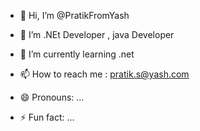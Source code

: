 - 👋 Hi, I’m @PratikFromYash
- 👀 I’m .NEt Developer , java Developer
- 🌱 I’m currently learning .net 

- 📫 How to reach me : pratik.s@yash.com  
- 😄 Pronouns: ...
- ⚡ Fun fact: ...

<!---
PratikFromYash/PratikFromYash is a ✨ special ✨ repository because its `README.md` (this file) appears on your GitHub profile.
You can click the Preview link to take a look at your changes.
--->
